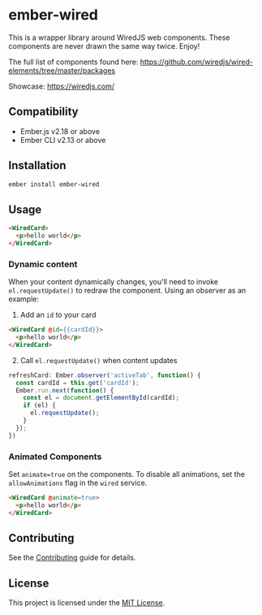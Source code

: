 ember-wired
==============================================================================

This is a wrapper library around WiredJS web components. These components are never drawn the same way twice. Enjoy!

The full list of components found here: https://github.com/wiredjs/wired-elements/tree/master/packages

Showcase: https://wiredjs.com/

Compatibility
------------------------------------------------------------------------------

* Ember.js v2.18 or above
* Ember CLI v2.13 or above


Installation
------------------------------------------------------------------------------

```sh
ember install ember-wired
```

Usage
------------------------------------------------------------------------------

```html
<WiredCard>
  <p>hello world</p>
</WiredCard>
```

### Dynamic content

When your content dynamically changes, you'll need to invoke `el.requestUpdate()` to
redraw the component. Using an observer as an example:

1. Add an `id` to your card

```html
<WiredCard @id={{cardId}}>
  <p>hello world</p>
</WiredCard>
```

2. Call `el.requestUpdate()` when content updates

```js
refreshCard: Ember.observer('activeTab', function() {
  const cardId = this.get('cardId');
  Ember.run.next(function() {
    const el = document.getElementById(cardId);
    if (el) {
      el.requestUpdate();
    }
  });
})
```

### Animated Components

Set `animate=true` on the components. To disable all animations, set the `allowAnimations`
flag in the `wired` service.

```html
<WiredCard @animate=true>
  <p>hello world</p>
</WiredCard>
```


Contributing
------------------------------------------------------------------------------

See the [Contributing](CONTRIBUTING.md) guide for details.


License
------------------------------------------------------------------------------

This project is licensed under the [MIT License](LICENSE.md).
